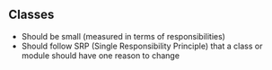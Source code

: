 ## Classes

- Should be small (measured in terms of responsibilities)
- Should follow SRP (Single Responsibility Principle) that a class or module should have one reason to change
